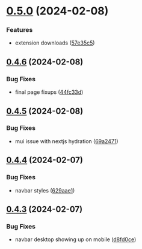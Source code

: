 # [0.5.0](https://github.com/onesoft-sudo/sudobot-extensions-web/compare/v0.4.6...v0.5.0) (2024-02-08)


### Features

* extension downloads ([57e35c5](https://github.com/onesoft-sudo/sudobot-extensions-web/commit/57e35c5078aea79932bc9371682b8af76064e0cf))



## [0.4.6](https://github.com/onesoft-sudo/sudobot-extensions-web/compare/v0.4.5...v0.4.6) (2024-02-08)


### Bug Fixes

* final page fixups ([44fc33d](https://github.com/onesoft-sudo/sudobot-extensions-web/commit/44fc33df7a064569c70c175cc399c0f9fc40f4d7))



## [0.4.5](https://github.com/onesoft-sudo/sudobot-extensions-web/compare/v0.4.4...v0.4.5) (2024-02-08)


### Bug Fixes

* mui issue with nextjs hydration ([69a2471](https://github.com/onesoft-sudo/sudobot-extensions-web/commit/69a2471ef13ee692b988e368147c5f8c5d172653))



## [0.4.4](https://github.com/onesoft-sudo/sudobot-extensions-web/compare/v0.4.3...v0.4.4) (2024-02-07)


### Bug Fixes

* navbar styles ([629aae1](https://github.com/onesoft-sudo/sudobot-extensions-web/commit/629aae1642a70f16873710c921ab71decc952830))



## [0.4.3](https://github.com/onesoft-sudo/sudobot-extensions-web/compare/v0.4.2...v0.4.3) (2024-02-07)


### Bug Fixes

* navbar desktop showing up on mobile ([d8fd0ce](https://github.com/onesoft-sudo/sudobot-extensions-web/commit/d8fd0cefd0c532b2a87c9b8d97c5c0d6b708a159))



